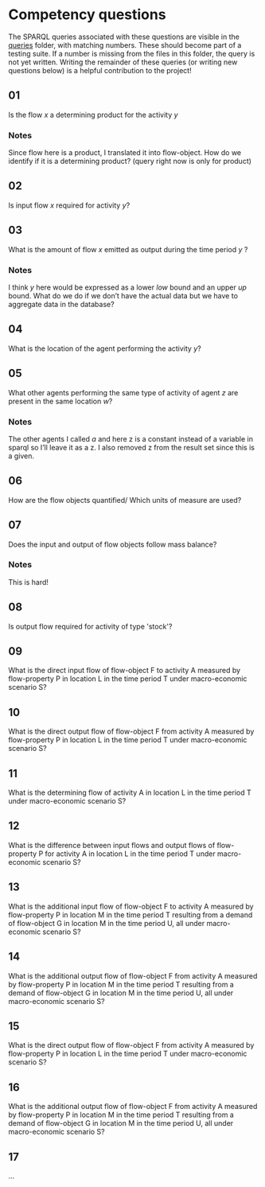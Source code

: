# Competency questions
The SPARQL queries associated with these questions are visible in the [queries](/competency-queries) folder, with matching numbers.
These should become part of a testing suite.
If a number is missing from the files in this folder, the query is not yet written. Writing the remainder of these queries (or writing new questions below) is a helpful contribution to the project!

## 01
Is the flow $x$ a determining product for the activity $y$

### Notes
Since flow here is a product, I translated it into flow-object.
How do we identify if it is a determining product? (query right now is only for product)	

## 02
Is input flow $x$ required for activity $y$? 

## 03
What is the amount of flow $x$ emitted as output during the time period $y$ ?

### Notes
I think $y$ here would be expressed as a lower $low$ bound and an upper $up$ bound. 
What do we do if we don’t have the actual data but we have to aggregate data in the database?


## 04
What is the location of the agent performing the activity $y$?

## 05
What other agents performing the same type of activity of agent $z$ are present in the same location $w$?

### Notes
The other agents I called $a$ and here z is a constant instead of a variable in sparql so I’ll leave it as a z. I also removed z from the result set since this is a given.


## 06
How are the flow objects quantified/ Which units of measure are used?

## 07
Does the input and output of flow objects follow mass balance?

### Notes
This is hard!

## 08
Is output flow required for activity of type 'stock'?

## 09
What is the direct input flow of flow-object F to activity A measured by flow-property P in location L in the time period T under macro-economic scenario S?

## 10
What is the direct output flow of flow-object F from activity A measured by flow-property P in location L in the time period T under macro-economic scenario S?

## 11
What is the determining flow of activity A in location L in the time period T under macro-economic scenario S?

## 12
What is the difference between input flows and output flows of flow-property P for activity A in location L in the time period T under macro-economic scenario S?

## 13
What is the additional input flow of flow-object F to activity A measured by flow-property P in location M in the time period T resulting from a demand of flow-object G in location M in the time period U, all under macro-economic scenario S?

## 14
What is the additional output flow of flow-object F from activity A measured by flow-property P in location M in the time period T resulting from a demand of flow-object G in location M in the time period U, all under macro-economic scenario S?

## 15
What is the direct output flow of flow-object F from activity A measured by flow-property P in location L in the time period T under macro-economic scenario S?  

## 16
What is the additional output flow of flow-object F from activity A measured by flow-property P in location M in the time period T resulting from a demand of flow-object G in location M in the time period U, all under macro-economic scenario S?

## 17
...
















